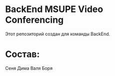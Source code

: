 # BackEnd MSUPE Video Conferencing

Этот репозиторий создан для команды BackEnd.

# Состав:
Сеня
Дима
Валя
Боря
